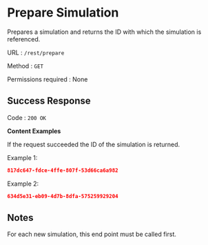 # Prepare Simulation
Prepares a simulation and returns the ID with which the simulation is referenced.

URL : `/rest/prepare`

Method : `GET`

Permissions required : None

## Success Response
Code : `200 OK`

**Content Examples**

If the request succeeded the ID of the simulation is returned.

Example 1:

```json
817dc647-fdce-4ffe-807f-53d66ca6a982
```

Example 2:

```json
634d5e31-eb09-4d7b-8dfa-575259929204
```

## Notes
For each new simulation, this end point must be called first.